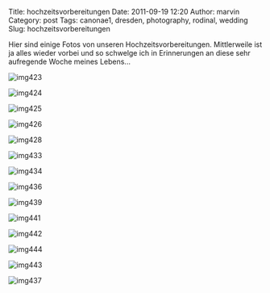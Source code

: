 Title: hochzeitsvorbereitungen
Date: 2011-09-19 12:20
Author: marvin
Category: post
Tags: canonae1, dresden, photography, rodinal, wedding
Slug: hochzeitsvorbereitungen

Hier sind einige Fotos von unseren Hochzeitsvorbereitungen. Mittlerweile
ist ja alles wieder vorbei und so schwelge ich in Erinnerungen an diese
sehr aufregende Woche meines Lebens...

![img423]({filename}/images/6162509576_cfa6e11037_b.jpg)

![img424]({filename}/images/6162510062_13e1800cfa_b.jpg)

![img425]({filename}/images/6162510954_c17515e943_b.jpg)

![img426]({filename}/images/6162511532_7f77d8cd4d_b.jpg)

![img428]({filename}/images/6162512076_b85e16e039_b.jpg)

![img433]({filename}/images/6162512612_6ca937eae8_b.jpg)

![img434]({filename}/images/6162513184_0003b86c1c_b.jpg)

![img436]({filename}/images/6162514026_e50db64afb_b.jpg)

![img439]({filename}/images/6162514926_279899340a_b.jpg)

![img441]({filename}/images/6162515478_17271d7bf9_b.jpg)

![img442]({filename}/images/6162516080_59147e32fc_b.jpg)

![img444]({filename}/images/6162516724_503a8fde7a_b.jpg)

![img443]({filename}/images/6162517224_5b5512aeed_b.jpg)

![img437]({filename}/images/6161982979_74fc81defd_b.jpg)

